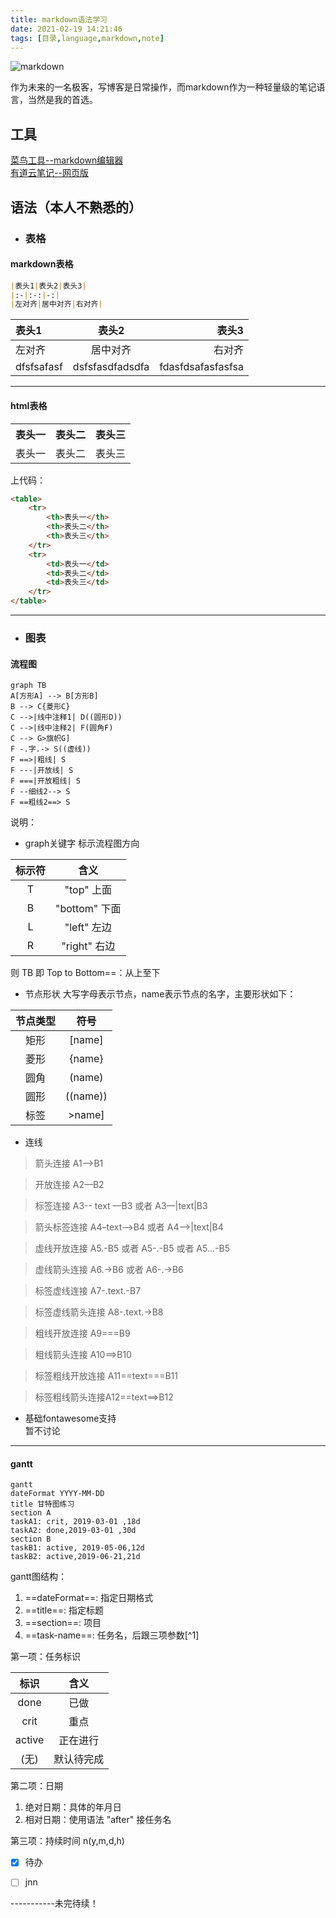 ```yaml
---
title: markdown语法学习
date: 2021-02-19 14:21:46
tags: [目录,language,markdown,note]
---
```


![markdown](https://ss2.bdstatic.com/70cFvnSh_Q1YnxGkpoWK1HF6hhy/it/u=1110695959,2322594919&fm=26&gp=0.jpg)

作为未来的一名极客，写博客是日常操作，而markdown作为一种轻量级的笔记语言，当然是我的首选。

<!--more-->



## 工具
[菜鸟工具--markdown编辑器](https://c.runoob.com/front-end/712)  
[有道云笔记--网页版](https://note.youdao.com/web)

## 语法（本人不熟悉的）

* ### 表格
#### markdown表格 

```markdown
|表头1|表头2|表头3|
|:-|:-:|-:|
|左对齐|居中对齐|右对齐|
```
| 表头1      |      表头2      |             表头3 |
| :--------- | :-------------: | ----------------: |
| 左对齐     |    居中对齐     |            右对齐 |
| dfsfsafasf | dsfsfasdfadsdfa | fdasfdsafasfasfsa |

---
#### html表格  

<table>
    <tr>
        <th>表头一</th>
        <th>表头二</th>
        <th>表头三</th>
    </tr>
    <tr>
        <td>表头一</td>
        <td>表头二</td>
        <td>表头三</td>
    </tr>
</table>  

上代码：
```html
<table>
    <tr>
        <th>表头一</th>
        <th>表头二</th>
        <th>表头三</th>
    </tr>
    <tr>
        <td>表头一</td>
        <td>表头二</td>
        <td>表头三</td>
    </tr>
</table>
```

----

* ### 图表  
#### 流程图  

```mermaid
graph TB
A[方形A] --> B[方形B]
B --> C{菱形C}
C -->|线中注释1| D((圆形D))
C -->|线中注释2| F(圆角F)
C --> G>旗帜G]
F -.字.-> S((虚线))
F ==>|粗线| S
F ---|开放线| S
F ===|开放粗线| S
F --细线2--> S
F ==粗线2==> S

```
说明：
* graph关键字 标示流程图方向   

| 标示符 |     含义      |
| :----: | :-----------: |
|   T    |  "top" 上面   |
|   B    | "bottom" 下面 |
|   L    |  "left" 左边  |
|   R    | "right" 右边  |
则 TB 即 Top to Bottom==：从上至下


* 节点形状
大写字母表示节点，name表示节点的名字，主要形状如下：

| 节点类型 |   符号   |
| :------: | :------: |
|   矩形   |  [name]  |
|   菱形   |  {name}  |
|   圆角   |  (name)  |
|   圆形   | ((name)) |
|   标签   |  >name]  |

* 连线  

>箭头连接 A1–>B1

>开放连接 A2—B2

>标签连接 A3-- text —B3 或者 A3—|text|B3

>箭头标签连接 A4–text–>B4 或者 A4–>|text|B4

>虚线开放连接 A5.-B5 或者 A5-.-B5 或者 A5…-B5

>虚线箭头连接 A6.->B6 或者 A6-.->B6

>标签虚线连接 A7-.text.-B7

>标签虚线箭头连接 A8-.text.->B8

>粗线开放连接 A9===B9

>粗线箭头连接 A10==>B10

>标签粗线开放连接 A11==text===B11

>标签粗线箭头连接A12==text==>B12

* 基础fontawesome支持  
暂不讨论

---

#### gantt

```mermaid
gantt
dateFormat YYYY-MM-DD
title 甘特图练习
section A
taskA1: crit, 2019-03-01 ,18d
taskA2: done,2019-03-01 ,30d
section B
taskB1: active, 2019-05-06,12d
taskB2: active,2019-06-21,21d

```

gantt图结构：  
1. ==dateFormat==: 指定日期格式
2. ==title==: 指定标题
3. ==section==: 项目
4. ==task-name==: 任务名，后跟三项参数[^1]     

第一项：任务标识  



|  标识   |    含义    |
| :----: | :--------: |
|  done  |    已做    |
|  crit  |    重点    |
| active |  正在进行  |
|  (无)   | 默认待完成 |

第二项：日期
1. 绝对日期：具体的年月日
2. 相对日期：使用语法 "after" 接任务名

第三项：持续时间
n(y,m,d,h)

- [x] 待办
- [ ] jnn



-----------未完待续！
